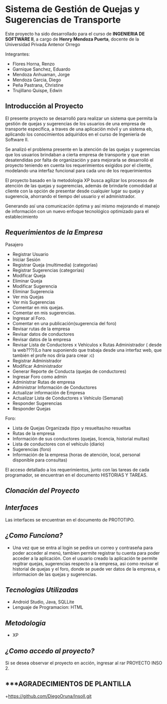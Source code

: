 Sistema de Gestión de Quejas y Sugerencias de Transporte
==========

Este proyecto ha sido desarrollado para el curso de **INGENIERIA DE SOFTWARE II**, a cargo de **Henry Mendoza Puerta**, docente de la Universidad Privada Antenor Orrego

Integrantes:
+ Flores Horna, Renzo
+ Garnique Sanchez, Eduardo
+ Mendoza Anhuaman, Jorge
+ Mendoza Garcia, Diego
+ Peña Pastrana, Christine
+ Trujillano Quispe, Edwin

**Introducción al Proyecto**
--------------------
El presente proyecto se desarrolló para realizar un sistema que permita la gestión de quejas y sugerencias de los usuarios de una empresa de transporte específica, a traves de una aplicación móvil y un sistema eb, aplicando los conocimientos adquiridos en el curso de Ingeniería de Software II.

Se analizó el problema presente en la atención de las quejas y sugerencias que los usuarios brindaban a cierta empresa de transporte y que eran desatendidas por falta de organización y para mejorarla se desarrolló el proyecto teniendo en cuenta los requerimientos exigidos por el cliente, modelando una interfaz funcional para cada uno de los requerimientos

El proyecto basado en la metodologia XP busca agilizar los procesos de atención de las quejas y sugeremcias, además de brindarle comodidad al cliente con la opción de presentar desde cualquier lugar su queja y sugerencia, ahorrando el tiempo del usuario y el administrador.

Generando así una comunicación óptima y así mismo mejorando el manejo de información con un nuevo enfoque tecnológico optimizado para el establecimiento

***Requerimientos de la Empresa***
--------------------

Pasajero
+	Registrar Usuario
+	Iniciar Sesión
+	Registrar Queja (multimedia) (categorías)
+	Registrar Sugerencias (categorías)
+	Modificar Queja
+	Eliminar Queja
+	Modificar Sugerencia
+	Eliminar Sugerencia
+	Ver mis Quejas
+	Ver mis Sugerencias
+	Comentar en mis quejas.
+	Comentar en mis sugerencias.
+	Ingresar al Foro.
+	Comentar en una publicación(sugerencia del foro)
+	Revisar rutas de la empresa
+	Revisar datos de conductores
+	Revisar datos de la empresa
+	Revisar Lista de Conductores x Vehículos x Rutas
Administrador ( desde la web???)(Lo hare suponiendo que trabaja desde una interfaz web, que también el profe nos diría para crear :c)
+	Registrar Administrador
+	Modificar Administrador
+	Generar Reporte de Conducta (quejas de conductores)
+	Ingresar Foro como admin
+	Administrar Rutas de empresa
+	Administrar Información de Conductores
+	Actualizar información de Empresa
+	Actualizar Lista de Conductores x Vehículo (Semanal)
+	Responder Sugerencias
+	Responder Quejas

Foro:
+	Lista de Quejas Organizada (tipo y resueltas/no resueltas
+	Rutas de la empresa
+	Información de sus conductores (quejas, licencia, historial multas)
+	Lista de conductores con el vehículo (diario)
+	Sugerencias (foro)
+	Información de la empresa (horas de atención, local, personal disponible para consultas)



El acceso detallado a los requerimientos, junto con las tareas de cada programador, se encuentran en el documento HISTORIAS Y TAREAS.


***Clonación del Proyecto***
--------------------
 

***Interfaces***
--------------------
Las interfaces se encuentran en el documento de PROTOTIPO.

***¿Como Funciona?***
--------------------

- Una vez que se entra al login se pedira un correo y contraseña para poder acceder al menú, tambien permite registrar tu cuenta para poder acceder a la aplicación. Con el usuario creado la aplicación te permite regitrar quejas, sugerencias respecto a la empresa, asi como revisar el historial de quejas y el foro, donde se puede ver datos de la empresa, e informacion de las quejas y sugerencias.
  
***Tecnologias Utilizadas***
--------------------

  + Android Studio, Java, SQLLite
  + Lenguaje de Programacion: HTML
  
 ***Metodologia***
--------------------
 + XP
  
***¿Como accedo al proyecto?***
--------------------

Si se desea observar el proyecto en acción, ingresar al rar PROYECTO INSO 2.

***AGRADECIMIENTOS DE PLANTILLA
 ------------------------
 +https://github.com/DiegoOruna/InsoII.git

